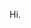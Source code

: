 Hi.

<!---
DarkMenacingRBX/DarkMenacingRBX is a ✨ special ✨ repository because its `README.md` (this file) appears on your GitHub profile.
You can click the Preview link to take a look at your changes.
--->

